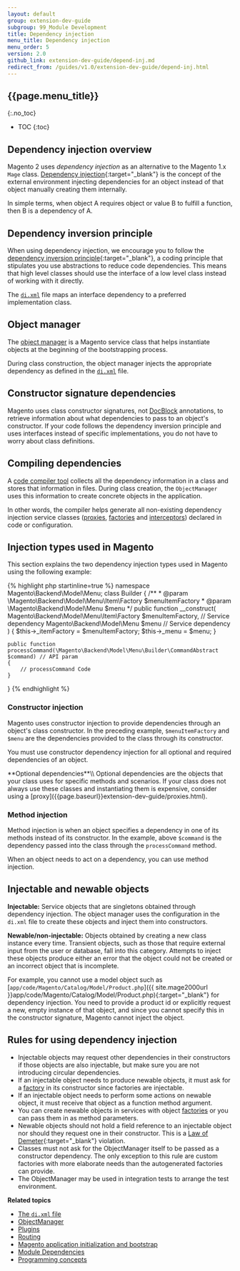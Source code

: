 ```yaml
---
layout: default
group: extension-dev-guide
subgroup: 99_Module Development
title: Dependency injection
menu_title: Dependency injection
menu_order: 5
version: 2.0
github_link: extension-dev-guide/depend-inj.md
redirect_from: /guides/v1.0/extension-dev-guide/depend-inj.html
---
```

## {{page.menu_title}}
{:.no_toc}

* TOC
{:toc}

## Dependency injection overview

Magento 2 uses *dependency injection* as an alternative to the Magento 1.x `Mage` class.
[Dependency injection](https://en.wikipedia.org/wiki/Dependency_injection){:target="_blank"} is the concept of the external environment injecting dependencies for an object instead of that object manually creating them internally.

In simple terms, when object A requires object or value B to fulfill a function, then B is a dependency of A.

## Dependency inversion principle

When using dependency injection, we encourage you to follow the  [dependency inversion principle](http://www.oodesign.com/dependency-inversion-principle.html){:target="_blank"}, a coding principle that stipulates you use abstractions to reduce code dependencies.
This means that high level classes should use the interface of a low level class instead of working with it directly.

The [`di.xml`]({{page.baseurl}}extension-dev-guide/build/di-xml-file.html) file maps an interface dependency to a preferred implementation class.

## Object manager

The [object manager]({{page.baseurl}}extension-dev-guide/object-manager.html) is a Magento service class that helps instantiate objects at the beginning of the bootstrapping process.

During class construction, the object manager injects the appropriate dependency as defined in the [`di.xml`]({{page.baseurl}}extension-dev-guide/build/di-xml-file.html) file.

## Constructor signature dependencies

Magento uses class constructor signatures, not [DocBlock]({{page.baseurl}}coding-standards/docblock-standard-general.html) annotations, to retrieve information about what dependencies to pass to an object's constructor.
If your code follows the dependency inversion principle and uses interfaces instead of specific implementations, you do not have to worry about class definitions.

## Compiling dependencies
A [code compiler tool]({{page.baseurl}}config-guide/cli/config-cli-subcommands-compiler.html) collects all the dependency information in a class and stores that information in files.
During class creation, the `ObjectManager` uses this information to create concrete objects in the application.

In other words, the compiler helps generate all non-existing dependency injection service classes ([proxies]({{page.baseurl}}extension-dev-guide/proxies.html), [factories]({{page.baseurl}}extension-dev-guide/factories) and [interceptors]({{page.baseurl}}extension-dev-guide/plugins.html)) declared in code or configuration.


## Injection types used in Magento

This section explains the two dependency injection types used in Magento using the following example:

{% highlight php startinline=true %}
namespace Magento\Backend\Model\Menu;
class Builder
{
    /**
     * @param \Magento\Backend\Model\Menu\Item\Factory $menuItemFactory
     * @param \Magento\Backend\Model\Menu $menu
     */
    public function __construct(
        Magento\Backend\Model\Menu\Item\Factory $menuItemFactory,  // Service dependency
        Magento\Backend\Model\Menu $menu  // Service dependency
    ) {
        $this->_itemFactory = $menuItemFactory;
        $this->_menu = $menu;
    }

    public function processCommand(\Magento\Backend\Model\Menu\Builder\CommandAbstract $command) // API param
    {
        // processCommand Code
    }
}
{% endhighlight %}

### Constructor injection

Magento uses constructor injection to provide dependencies through an object's class constructor.
In the preceding example, `$menuItemFactory` and `$menu` are the dependencies provided to the class through its constructor.

You must use constructor dependency injection for all optional and required dependencies of an object.

<div class="bs-callout bs-callout-info" id="proxy-info" markdown="1">
  **Optional dependencies**\\
  Optional dependencies are the objects that your class uses for specific methods and scenarios.
  If your class does not always use these classes and instantiating them is expensive, consider using a [proxy]({{page.baseurl}}extension-dev-guide/proxies.html).
</div>

### Method injection

Method injection is when an object specifies a dependency in one of its methods instead of its constructor.
In the example, above `$command` is the dependency passed into the class through the `processCommand` method.

When an object needs to act on a dependency, you can use method injection.

## Injectable and newable objects

**Injectable:** Service objects that are singletons obtained through dependency injection.
The object manager uses the configuration in the `di.xml` file to create these objects and inject them into constructors.

**Newable/non-injectable:** Objects obtained by creating a new class instance every time.
Transient objects, such as those that require external input from the user or database, fall into this category.
Attempts to inject these objects produce either an error that the object could not be created or an incorrect object that is incomplete.

For example, you cannot use a model object such as [`app/code/Magento/Catalog/Model/Product.php`]({{ site.mage2000url }}app/code/Magento/Catalog/Model/Product.php){:target="_blank"} for dependency injection.
You need to provide a product id or explicitly request a new, empty instance of that object, and since you cannot specify this in the constructor signature, Magento cannot inject the object.

## Rules for using dependency injection

* Injectable objects may request other dependencies in their constructors if those objects are also injectable, but make sure you are not introducing circular dependencies.
* If an injectable object needs to produce newable objects, it must ask for a [factory]({{page.baseurl}}extension-dev-guide/factories.html) in its constructor since factories are injectable.
* If an injectable object needs to perform some actions on newable object, it must receive that object as a function method argument.
* You can create newable objects in services with object [factories]({{page.baseurl}}extension-dev-guide/factories.html) or you can pass them in as method parameters.
* Newable objects should not hold a field reference to an injectable object nor should they request one in their constructor. This is a [Law of Demeter](http://en.wikipedia.org/wiki/Law_of_Demeter){:target="_blank"} violation.
* Classes must not ask for the ObjectManager itself to be passed as a constructor dependency. The only exception to this rule are custom factories with more elaborate needs than the autogenerated factories can provide.
* The ObjectManager may be used in integration tests to arrange the test environment.

**Related topics**

*	[The `di.xml` file]({{page.baseurl}}extension-dev-guide/build/di-xml-file.html)
*	[ObjectManager]({{page.baseurl}}extension-dev-guide/object-manager.html)
*	[Plugins]({{page.baseurl}}extension-dev-guide/plugins.html)
*	[Routing]({{page.baseurl}}extension-dev-guide/routing.html)
*	[Magento application initialization and bootstrap]({{page.baseurl}}config-guide/bootstrap/magento-bootstrap.html)
* [Module Dependencies]({{page.baseurl}}architecture/archi_perspectives/components/modules/mod_depend.html)
*	[Programming concepts]({{page.baseurl}}extension-dev-guide/api-concepts.html)
